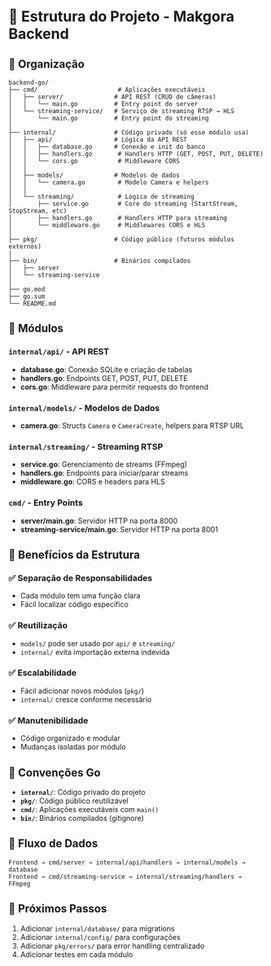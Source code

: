 # 📁 Estrutura do Projeto - Makgora Backend

## 🎯 Organização

```
backend-go/
├── cmd/                      # Aplicações executáveis
│   ├── server/              # API REST (CRUD de câmeras)
│   │   └── main.go          # Entry point do server
│   └── streaming-service/   # Serviço de streaming RTSP → HLS
│       └── main.go          # Entry point do streaming
│
├── internal/                # Código privado (só esse módulo usa)
│   ├── api/                 # Lógica da API REST
│   │   ├── database.go      # Conexão e init do banco
│   │   ├── handlers.go       # Handlers HTTP (GET, POST, PUT, DELETE)
│   │   └── cors.go           # Middleware CORS
│   │
│   ├── models/              # Modelos de dados
│   │   └── camera.go         # Modelo Camera e helpers
│   │
│   └── streaming/            # Lógica de streaming
│       ├── service.go        # Core do streaming (StartStream, StopStream, etc)
│       ├── handlers.go       # Handlers HTTP para streaming
│       └── middleware.go     # Middlewares CORS e HLS
│
├── pkg/                     # Código público (futuros módulos externos)
│
├── bin/                     # Binários compilados
│   ├── server
│   └── streaming-service
│
├── go.mod
├── go.sum
└── README.md
```

## 🧩 Módulos

### `internal/api/` - API REST
- **database.go**: Conexão SQLite e criação de tabelas
- **handlers.go**: Endpoints GET, POST, PUT, DELETE
- **cors.go**: Middleware para permitir requests do frontend

### `internal/models/` - Modelos de Dados
- **camera.go**: Structs `Camera` e `CameraCreate`, helpers para RTSP URL

### `internal/streaming/` - Streaming RTSP
- **service.go**: Gerenciamento de streams (FFmpeg)
- **handlers.go**: Endpoints para iniciar/parar streams
- **middleware.go**: CORS e headers para HLS

### `cmd/` - Entry Points
- **server/main.go**: Servidor HTTP na porta 8000
- **streaming-service/main.go**: Servidor HTTP na porta 8001

## 🚀 Benefícios da Estrutura

### ✅ Separação de Responsabilidades
- Cada módulo tem uma função clara
- Fácil localizar código específico

### ✅ Reutilização
- `models/` pode ser usado por `api/` e `streaming/`
- `internal/` evita importação externa indevida

### ✅ Escalabilidade
- Fácil adicionar novos módulos (`pkg/`)
- `internal/` cresce conforme necessário

### ✅ Manutenibilidade
- Código organizado e modular
- Mudanças isoladas por módulo

## 📝 Convenções Go

- **`internal/`**: Código privado do projeto
- **`pkg/`**: Código público reutilizável
- **`cmd/`**: Aplicações executáveis com `main()`
- **`bin/`**: Binários compilados (gitignore)

## 🔄 Fluxo de Dados

```
Frontend → cmd/server → internal/api/handlers → internal/models → database
Frontend → cmd/streaming-service → internal/streaming/handlers → FFmpeg
```

## 🎯 Próximos Passos

1. Adicionar `internal/database/` para migrations
2. Adicionar `internal/config/` para configurações
3. Adicionar `pkg/errors/` para error handling centralizado
4. Adicionar testes em cada módulo

